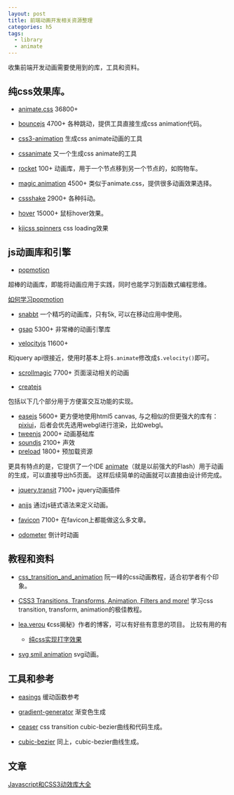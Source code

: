 ```yaml
---
layout: post
title: 前端动画开发相关资源整理
categories: h5
tags:
  - library
  - animate
---
```


收集前端开发动画需要使用到的库，工具和资料。


## 纯css效果库。

- [animate.css](https://daneden.github.io/animate.css/) 36800+

- [bouncejs](http://bouncejs.com/) 4700+
  各种跳动，提供工具直接生成css animation代码。

- [css3-animation](http://css3gen.com/css3-animation/)
  生成css animate动画的工具

- [cssanimate](http://cssanimate.com/)
  又一个生成css animate的工具

- [rocket](https://www.minimamente.com/example/rocket/) 100+
  动画库，用于一个节点移到另一个节点的，如购物车。

- [magic animation](https://www.minimamente.com/example/magic_animations/) 4500+
  类似于animate.css，提供很多动画效果选择。

- [cssshake](https://elrumordelaluz.github.io/csshake/) 2900+
  各种抖动。

- [hover](http://ianlunn.github.io/Hover/) 15000+
  鼠标hover效果。

- [kjicss spinners](https://projects.lukehaas.me/css-loaders/)
  css loading效果


## js动画库和引擎

- [popmotion](https://popmotion.io/pure/)

超棒的动画库，即能将动画应用于实践，同时也能学习到函数式编程思维。

[如何学习popmotion](https://github.com/helijia-web/micro_conf/issues/206)


- [snabbt](http://daniel-lundin.github.io/snabbt.js/)
  一个精巧的动画库，只有5k, 可以在移动应用中使用。

- [gsap](http://greensock.com/gsap)  5300+
  非常棒的动画引擎库

- [velocityjs](http://velocityjs.org/) 11600+

和jquery api很接近，使用时基本上将`$.animate`修改成`$.velocity()`即可。

- [scrollmagic](http://scrollmagic.io/)  7700+
  页面滚动相关的动画


- [createjs](http://www.createjs.com/)

包括以下几个部分用于方便富交互功能的实现。

  - [easejs](http://www.createjs.com/easeljs) 5600+
    更方便地使用html5 canvas, 与之相似的但更强大的库有： [pixiui](http://www.pixijs.com/)，后者会优先选用webgl进行渲染，比如webgl。
  - [tweenjs](http://www.createjs.com/tweenjs) 2000+
    动画基础库
  - [soundjs](http://www.createjs.com/soundjs) 2100+
    声效
  - [preload](http://www.createjs.com/preloadjs) 1800+
    预加载资源

更具有特点的是，它提供了一个IDE [animate](https://helpx.adobe.com/support/animate.html)（就是以前强大的Flash）用于动画的生成，可以直接导出h5页面。
这样后续简单的动画就可以直接由设计师完成。


- [jquery.transit](https://github.com/rstacruz/jquery.transit) 7100+
  jquery动画插件

- [anijs](http://anijs.github.io/)
  通过js链式语法来定义动画。

- [favicon](http://lab.ejci.net/favico.js/) 7100+
  在favicon上都能做这么多文章。

- [odometer](http://github.hubspot.com/odometer/docs/welcome/)
  倒计时动画



## 教程和资料

- [css_transition_and_animation](http://www.ruanyifeng.com/blog/2014/02/css_transition_and_animation.html)
  阮一峰的css动画教程，适合初学者有个印象。

- [CSS3 Transitions, Transforms, Animation, Filters and more!](http://css3.bradshawenterprises.com/)
  学习css transition, transform, animation的极佳教程。

- [lea.verou](http://lea.verou.me/)
  《css揭秘》作者的博客，可以有好些有意思的项目。 比较有用的有

  - [纯css实现打字效果](http://dabblet.com/gist/1745856)

- [svg smil animation](http://www.zhangxinxu.com/wordpress/2014/08/so-powerful-svg-smil-animation/)
  svg动画。


## 工具和参考

- [easings](http://easings.net/zh-cn)
  缓动函数参考

- [gradient-generator](https://www.minimamente.com/example/gradient-generator/)
  渐变色生成

- [ceaser](https://matthewlein.com/ceaser/)
  css transition cubic-bezier曲线和代码生成。

- [cubic-bezier](http://cubic-bezier.com/)
  同上，cubic-bezier曲线生成。


## 文章

[Javascript和CSS3动效库大全](http://www.ui.cn/detail/16348.html)
